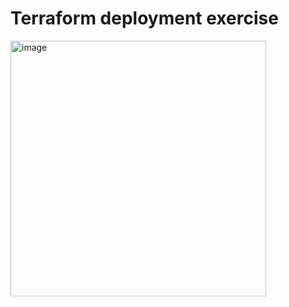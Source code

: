 # Terraform deployment exercise

<img width="409" alt="image" src="https://user-images.githubusercontent.com/15916647/214861381-e380df97-23ac-4bd9-b365-581df1b17add.png">
